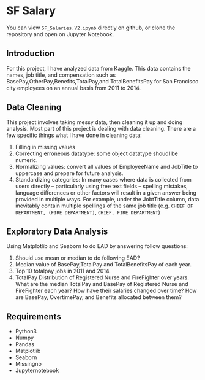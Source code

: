 # SF Salary

You can view `SF_Salaries.V2.ipynb` directly on github, or clone the repository and open on Jupyter Notebook.

## Introduction
For this project, I have analyzed data from Kaggle. This data contains the names, job title, and compensation such as BasePay,OtherPay,Benefits,TotalPay,and TotalBenefitsPay for San Francisco city employees on an annual basis from 2011 to 2014.

## Data Cleaning
This project involves taking messy data, then cleaning it up and doing analysis. Most part of this project is dealing with data cleaning. There are a few specific things what I have done in cleaning data:

  1. Filling in missing values
  2. Correcting erroneous datatype: some object datatype shoudl be numeric.
  3. Normalizing values: convert all values of EmployeeName and JobTitle to uppercase and prepare for future analysis.
  4. Standardizing categories: In many cases where data is collected from users directly – particularly using free text fields – spelling      mistakes, language differences or other factors will result in a given answer being provided in multiple ways. For example, under the JobtTitle column, data inevitably contain multiple spellings of the same job title (e.g. ``CHIEF OF DEPARTMENT, (FIRE DEPARTMENT)``,  ``CHIEF, FIRE DEPARTMENT``)

## Exploratory Data Analysis
Using Matplotlib and Seaborn to do EAD by answering follow questions:
  1. Should use mean or median to do following EAD?
  2. Median value of BasePay,TotalPay and TotalBenefitsPay of each year.
  3. Top 10 totalpay jobs in 2011 and 2014.
  4. TotalPay Distribution of Registered Nurse and FireFighter over years.
  What are the median TotalPay and BasePay of Registered Nurse and FireFighter each year? How have their salaries changed over time? How are BasePay, OvertimePay, and Benefits allocated between them?
  
  
## Requirements
* Python3
* Numpy
* Pandas
* Matplotlib
* Seaborn
* Missingno
* Jupyternotebook

